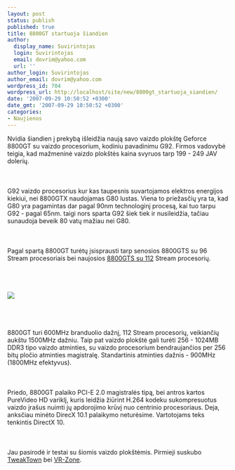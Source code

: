 ```yaml
---
layout: post
status: publish
published: true
title: 8800GT startuoja šiandien
author:
  display_name: Suvirintojas
  login: Suvirintojas
  email: dovrim@yahoo.com
  url: ''
author_login: Suvirintojas
author_email: dovrim@yahoo.com
wordpress_id: 704
wordpress_url: http://localhost/site/new/8800gt_startuoja_siandien/
date: '2007-09-29 10:50:52 +0300'
date_gmt: '2007-09-29 10:50:52 +0300'
categories:
- Naujienos
---
```

<p>Nvidia šiandien į prekybą išleidžia naują savo vaizdo plokštę Geforce 8800GT su vaizdo procesorium, kodiniu pavadinimu G92. Firmos vadovybė teigia, kad mažmeninė vaizdo plokštės kaina svyruos tarp 199 - 249 JAV dolerių.<br />
<br><br />
<br>G92 vaizdo procesorius kur kas taupesnis suvartojamos elektros energijos kiekiui, nei 8800GTX naudojamas G80 lustas. Viena to priežasčių yra ta, kad G80 yra pagamintas dar pagal 90nm technologinį procesą, kai tuo tarpu G92 - pagal 65nm. taigi nors sparta G92 šiek tiek ir nusileidžia, tačiau sunaudoja beveik 80 vatų mažiau nei G80.<br />
<br><br />
<br>Pagal spartą 8800GT turėtų įsisprausti tarp senosios 8800GTS su 96 Stream procesoriais bei naujosios <a class="ns" href="http://www.technews.lt/?id=Kas&amp;Id=227">8800GTS su 112</a> Stream procesorių.<br />
<br><br />
<br><br><img src="http://img81.imageshack.us/img81/1923/6437largegeforce8800gt3nz8.jpg"><br><br />
<br><br />
<br>8800GT turi 600MHz branduolio dažnį, 112 Stream procesorių, veikiančių aukštu 1500MHz dažniu. Taip pat vaizdo plokštė gali turėti 256 - 1024MB DDR3 tipo vaizdo atminties, su vaizdo procesorium bendraujančios per 256 bitų pločio atminties magistralę. Standartinis atminties dažnis - 900MHz (1800MHz efektyvus).<br />
<br><br />
<br>Priedo, 8800GT palaiko PCI-E 2.0 magistralės tipą, bei antros kartos PureVideo HD variklį, kuris leidžia žiūrint H.264 kodeku sukompresuotus vaizdo įrašus nuimti jų apdorojimo krūvį nuo centrinio procesoriaus. Deja, anksčiau minėto DirecX 10.1 palaikymo neturėsime. Vartotojams teks tenkintis DirectX 10.<br />
<br><br />
<br>Jau pasirodė ir testai su šiomis vaizdo plokštėmis. Pirmieji suskubo <a class="ns" href="http://www.tweaktown.com/reviews/1210/1">TweakTown</a> bei <a class="ns" href="http://vr-zone.com/articles/Nvidia_Geforce_8800GT_Review/5369.html">VR-Zone</a>.</p>
